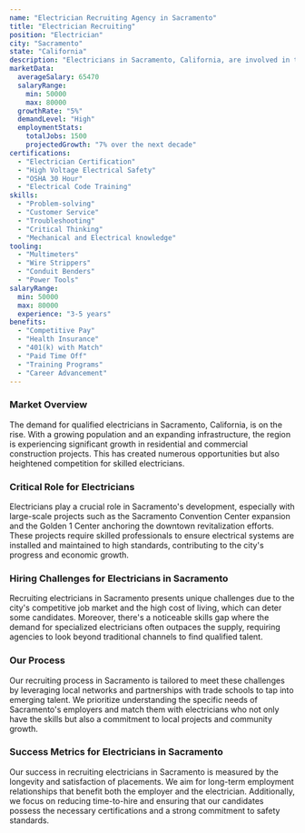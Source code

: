 ```yaml
---
name: "Electrician Recruiting Agency in Sacramento"
title: "Electrician Recruiting"
position: "Electrician"
city: "Sacramento"
state: "California"
description: "Electricians in Sacramento, California, are involved in the installation, repair, and maintenance of electrical systems."
marketData:
  averageSalary: 65470
  salaryRange:
    min: 50000
    max: 80000
  growthRate: "5%"
  demandLevel: "High"
  employmentStats:
    totalJobs: 1500
    projectedGrowth: "7% over the next decade"
certifications:
  - "Electrician Certification"
  - "High Voltage Electrical Safety"
  - "OSHA 30 Hour"
  - "Electrical Code Training"
skills:
  - "Problem-solving"
  - "Customer Service"
  - "Troubleshooting"
  - "Critical Thinking"
  - "Mechanical and Electrical knowledge"
tooling:
  - "Multimeters"
  - "Wire Strippers"
  - "Conduit Benders"
  - "Power Tools"
salaryRange:
  min: 50000
  max: 80000
  experience: "3-5 years"
benefits:
  - "Competitive Pay"
  - "Health Insurance"
  - "401(k) with Match"
  - "Paid Time Off"
  - "Training Programs"
  - "Career Advancement"
---
```


### Market Overview
The demand for qualified electricians in Sacramento, California, is on the rise. With a growing population and an expanding infrastructure, the region is experiencing significant growth in residential and commercial construction projects. This has created numerous opportunities but also heightened competition for skilled electricians.

### Critical Role for Electricians
Electricians play a crucial role in Sacramento's development, especially with large-scale projects such as the Sacramento Convention Center expansion and the Golden 1 Center anchoring the downtown revitalization efforts. These projects require skilled professionals to ensure electrical systems are installed and maintained to high standards, contributing to the city's progress and economic growth.

### Hiring Challenges for Electricians in Sacramento
Recruiting electricians in Sacramento presents unique challenges due to the city's competitive job market and the high cost of living, which can deter some candidates. Moreover, there's a noticeable skills gap where the demand for specialized electricians often outpaces the supply, requiring agencies to look beyond traditional channels to find qualified talent.

### Our Process
Our recruiting process in Sacramento is tailored to meet these challenges by leveraging local networks and partnerships with trade schools to tap into emerging talent. We prioritize understanding the specific needs of Sacramento's employers and match them with electricians who not only have the skills but also a commitment to local projects and community growth.

### Success Metrics for Electricians in Sacramento
Our success in recruiting electricians in Sacramento is measured by the longevity and satisfaction of placements. We aim for long-term employment relationships that benefit both the employer and the electrician. Additionally, we focus on reducing time-to-hire and ensuring that our candidates possess the necessary certifications and a strong commitment to safety standards.
